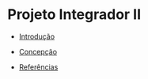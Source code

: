  # Projeto Integrador II



* [Introdução](./introducao.md)

* [Concepção](./concepcao.md)

* [Referências](./referencias.md)
